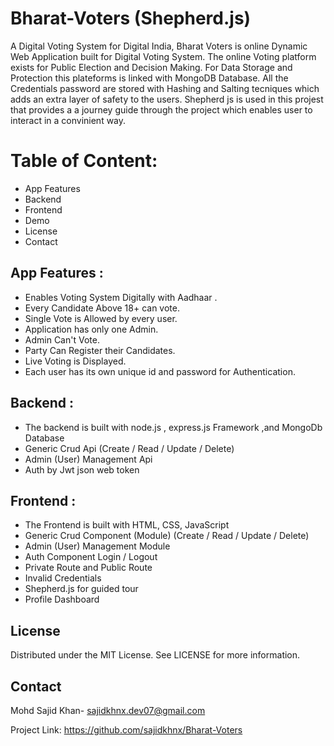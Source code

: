 # Bharat-Voters (Shepherd.js)
 A Digital Voting System for Digital India,
Bharat Voters is online Dynamic Web Application built for Digital Voting System.  The online Voting platform exists for Public Election and Decision Making.
For Data Storage and Protection this plateforms is linked with MongoDB Database. All the Credentials password are stored with Hashing and Salting tecniques which adds an extra layer of safety to the users.
Shepherd js is used in this projest that provides a a journey guide through the project which enables user to interact in a convinient way.

# Table of Content:
* App Features
* Backend 
* Frontend
* Demo
* License
* Contact

## App Features :
* Enables Voting System Digitally with Aadhaar .
* Every Candidate Above 18+ can vote.
* Single Vote is Allowed by every user.
* Application has only one Admin.
* Admin Can't Vote.
* Party Can Register their Candidates.
* Live Voting is Displayed.
* Each user has its own unique id and password for Authentication.
  
## Backend :
* The backend is built with node.js , express.js Framework ,and MongoDb Database
* Generic Crud Api (Create / Read / Update / Delete)
* Admin (User) Management Api
* Auth by Jwt json web token

## Frontend :
* The Frontend is built with HTML, CSS, JavaScript
* Generic Crud Component (Module) (Create / Read / Update / Delete)
* Admin (User) Management Module
* Auth Component Login / Logout
* Private Route and Public Route
* Invalid Credentials
* Shepherd.js for guided tour 
* Profile Dashboard 

## License 
 Distributed under the MIT License. See LICENSE for more information.

## Contact 
Mohd Sajid Khan- sajidkhnx.dev07@gmail.com

Project Link: https://github.com/sajidkhnx/Bharat-Voters

